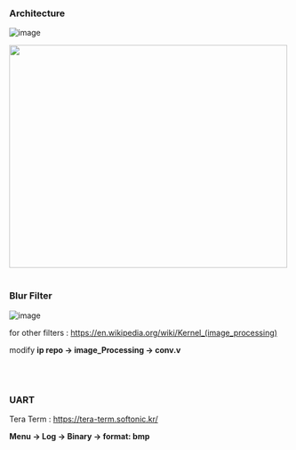 ### Architecture



![image](https://user-images.githubusercontent.com/62167266/127585457-bde5862f-87a9-44d1-aebb-fa4d1eea75ab.png)


<img src="https://user-images.githubusercontent.com/62167266/127585594-5d5a23d6-ff2e-4280-927e-0082c5d4cc5b.png" width="500" height="400">


<br>

<br>



### Blur Filter

![image](https://user-images.githubusercontent.com/62167266/127585778-2e9d1361-8253-487f-a333-387360a3a48b.png)



for other filters : https://en.wikipedia.org/wiki/Kernel_(image_processing)

modify **ip repo -> image_Processing -> conv.v**


<br>
<br>

### UART



Tera Term : https://tera-term.softonic.kr/

**Menu -> Log -> Binary -> format: bmp**

